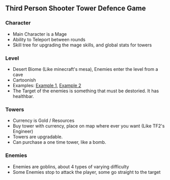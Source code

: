 ## Third Person Shooter Tower Defence Game

### Character
- Main Character is a Mage
- Ability to Teleport between rounds
- Skill tree for upgrading the mage skills, and global stats for towers

### Level
- Desert Biome (Like minecraft's mesa), Enemies enter the level from a cave
- Cartoonish
- Examples: 
[Example 1](https://www.youtube.com/watch?v=TxLdL46rfxg), 
[Example 2](https://www.youtube.com/watch?v=lH2aTn48L5A)
- The Target of the enemies is something that must be destoried. It has healthbar.

### Towers
- Currency is Gold / Resources
- Buy tower with currency, place on map where ever you want (Like TF2's Engineer)
- Towers are upgradable.
- Can purchase a one time tower, like a bomb.

### Enemies
- Enemies are goblins, about 4 types of varying difficulty
- Some Enemies stop to attack the player, some go straight to the target